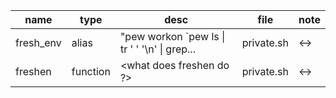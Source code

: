 | name      |  type     |  desc                                                  |  file       |  note |
| --------- | --------- | ------------------------------------------------------ | ----------- | ----- |
| fresh_env |  alias    |  "pew workon `pew ls &#124; tr ' ' '\n' &#124; grep... |  private.sh |  <->  |
| freshen   |  function |  <what does freshen do ?>                              |  private.sh |  <->  |
